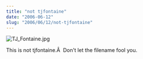 ```yaml
--- 
title: "not tjfontaine"
date: "2006-06-12"
slug: "2006/06/12/not-tjfontaine"
---
```

<span class="imagelink"><img title="TJ_Fontaine.jpg" id="image57" alt="TJ_Fontaine.jpg" src="http://michael.thegrebs.com/wp-content/uploads/2006/06/TJ_Fontaine.jpg" /></span>

This is not tjfontaine.Â  Don't let the filename fool you.
